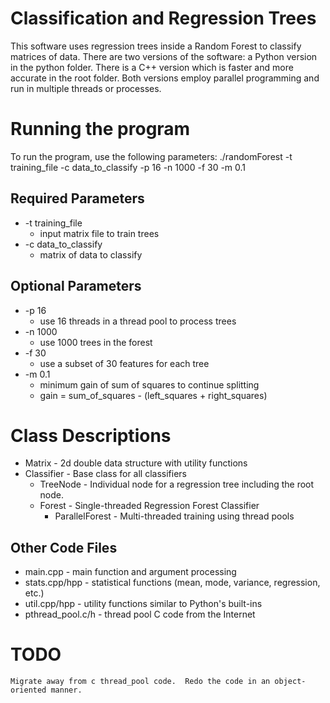 # Classification and Regression Trees
This software uses regression trees inside a Random Forest to classify
matrices of data.
There are two versions of the software: a Python version in the python folder.  There is a C++ version which is faster and more accurate in the root folder.  Both versions employ parallel programming and run in multiple threads or processes.

# Running the program
To run the program, use the following parameters:
./randomForest -t training_file -c data_to_classify -p 16 -n 1000 -f 30 -m 0.1
## Required Parameters
- -t training_file
    - input matrix file to train trees
- -c data_to_classify
    - matrix of data to classify
## Optional Parameters
- -p 16
    - use 16 threads in a thread pool to process trees
- -n 1000
    - use 1000 trees in the forest
- -f 30
    - use a subset of 30 features for each tree
- -m 0.1
    - minimum gain of sum of squares to continue splitting
    - gain = sum_of_squares - (left_squares + right_squares)

# Class Descriptions
- Matrix - 2d double data structure with utility functions
- Classifier - Base class for all classifiers
    - TreeNode - Individual node for a regression tree including the  root node.
    - Forest - Single-threaded Regression Forest Classifier
        - ParallelForest - Multi-threaded training using thread pools

## Other Code Files
- main.cpp - main function and argument processing
- stats.cpp/hpp - statistical functions (mean, mode, variance, regression, etc.)
- util.cpp/hpp - utility functions similar to Python's built-ins
- pthread_pool.c/h - thread pool C code from the Internet

# TODO
    Migrate away from c thread_pool code.  Redo the code in an object-oriented manner.
